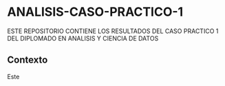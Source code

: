 # ANALISIS-CASO-PRACTICO-1
ESTE REPOSITORIO CONTIENE LOS RESULTADOS DEL CASO PRACTICO 1 DEL DIPLOMADO EN ANALISIS Y CIENCIA DE DATOS

## Contexto
Este 
